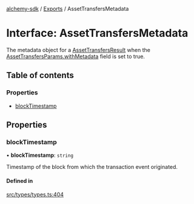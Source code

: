 [alchemy-sdk](../README.md) / [Exports](../modules.md) / AssetTransfersMetadata

# Interface: AssetTransfersMetadata

The metadata object for a [AssetTransfersResult](AssetTransfersResult.md) when the
[AssetTransfersParams.withMetadata](AssetTransfersParams.md#withmetadata) field is set to true.

## Table of contents

### Properties

- [blockTimestamp](AssetTransfersMetadata.md#blocktimestamp)

## Properties

### blockTimestamp

• **blockTimestamp**: `string`

Timestamp of the block from which the transaction event originated.

#### Defined in

[src/types/types.ts:404](https://github.com/alchemyplatform/alchemy-sdk-js/blob/c3fdebb/src/types/types.ts#L404)
